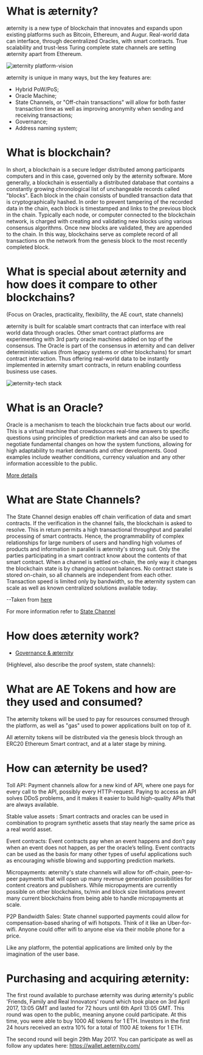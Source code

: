 # What is æternity?

æternity is a new type of blockchain that innovates and expands upon existing platforms such as Bitcoin, Ethereum, and Augur. 
Real-world data can interface, through decentralized Oracles, with smart contracts.
True scalability and trust-less Turing complete state channels are setting æternity apart from Ethereum.

![æternity platform-vision](http://i67.tinypic.com/2ewm694.png)

æternity is unique in many ways, but the key features are:

- Hybrid PoW/PoS;
- Oracle Machine;
- State Channels, or "Off-chain transactions" will allow for both faster transaction time as well as improving anonymity when sending and receiving transactions;
- Governance;
- Address naming system;


# What is blockchain?

In short, a blockchain is a secure ledger distributed among participants computers and in this case, governed only by the æternity software. More generally, a blockchain is essentially a distributed database that contains a constantly growing chronological list of unchangeable records called "blocks". Each block in the chain consists of bundled transaction data that is cryptographically hashed. In order to prevent tampering of the recorded data in the chain, each block is timestamped and links to the previous block in the chain. Typically each node, or computer connected to the blockchain network, is charged with creating and validating new blocks using various consensus algorithms. Once new blocks are validated, they are appended to the chain. In this way, blockchains serve as complete record of all transactions on the network from the genesis block to the most recently completed block.

# What is special about æternity and how does it compare to other blockchains?
(Focus on Oracles, practicality, flexibility, the AE court, state channels)

æternity is built for scalable smart contracts that can interface with real world data through oracles. 
Other smart contract platforms are experimenting with 3rd party oracle machines added on top of the consensus. 
The Oracle is part of the consensus in æternity and can deliver deterministic values (from legacy systems or other blockchains) for smart contract interaction. Thus offering real-world data to be instantly implemented in æternity smart contracts, in return enabling countless business use cases.

![æternity-tech stack](http://i64.tinypic.com/219uskn.png)

# What is an Oracle?

Oracle is a mechanism to teach the blockchain true facts about our world. This is a virtual machine that crowdsources real-time answers to specific questions using principles of prediction markets and can also be used to negotiate fundamental changes on how the system functions, allowing for high adaptability to market demands and other developments. Good examples include weather conditions, currency valuation and any other information accessible to the public.

[More details](https://github.com/aeternity/testnet/wiki/Research-and-Theory#decentralized-oracles)

# What are State Channels?

The State Channel design enables off chain verification of data and smart contracts. If the verification in the channel fails, the blockchain is asked to resolve. This in return permits a high transactional throughput and parallel processing of smart contracts. Hence, the programmability of complex relationships for large numbers of users and handling high volumes of products and information in parallel is æternity's strong suit.
Only the parties participating in a smart contract know about the contents of that smart contract.
When a channel is settled on-chain, the only way it changes the blockchain state is by changing account balances.
No contract state is stored on-chain, so all channels are independent from each other. Transaction speed is limited only by bandwidth, so the æternity system can scale as well as known centralized solutions available today.

--Taken from [here](https://github.com/aeternity/testnet/wiki/Research-and-Theory#state-channels)
 
For more information refer to [State Channel](http://www.jeffcoleman.ca/state-channels/)

# How does æternity work?
* [Governance & æternity](https://github.com/aeternity/testnet/wiki/Research-and-Theory#governance--consensus)

(Highlevel, also describe the proof system, state channels):



# What are AE Tokens and how are they used and consumed?

The æternity tokens will be used to pay for resources consumed through the platform, as well as "gas" used to power applications built on top of it.

All æternity tokens will be distributed via the genesis block through an ERC20 Ethereum Smart contract, and at a later stage by mining.

# How can æternity be used?

Toll API: Payment channels allow for a new kind of API, where one
pays for every call to the API, possibly every HTTP-request.
Paying to access an API solves DDoS problems, and it makes
it easier to build high-quality APIs that are always available.

Stable value assets : Smart contracts and oracles can be used in combination to program synthetic assets that stay
nearly the same price as a real world asset.

Event contracts: Event contracts pay when an event
happens and don’t pay when an event does not happen, as
per the oracle’s telling. Event contracts can be used as the basis for many other types of useful applications such as encouraging whistle blowing and supporting prediction markets.

Micropayments: æternity's state channels will allow for off-chain, peer-to-peer payments that will open up many revenue generation possibilities for content creators and publishers. While micropayments are currently possible on other blockchains, tx/min and block size limitations prevent many current blockchains from being able to handle micropayments at scale.  

P2P Bandwidth Sales: State channel supported payments could allow for compensation-based sharing of wifi hotspots. Think of it like an Uber-for-wifi. Anyone could offer wifi to anyone else via their mobile phone for a price. 

Like any platform, the potential applications are limited only by the imagination of the user base. 

# Purchasing and acquiring æternity: 

The first round available to purchase æternity was during æternity's public 'Friends, Family and Real Innovators' round which took place on 3rd April 2017, 13:05 GMT and lasted for 72 hours until 6th April 13:05 GMT. This round was open to the public, meaning anyone could participate. At this time, you were able to buy 1000 AE tokens for 1 ETH. Investors in the first 24 hours received an extra 10% for a total of 1100 AE tokens for 1 ETH. 

The second round will begin 29th May 2017. You can participate as well as follow any updates here: https://wallet.aeternity.com/